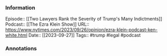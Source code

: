### Information

Episode:: [[Two Lawyers Rank the Severity of Trump's Many Indictments]]
Podcast:: [[The Ezra Klein Show]]
URL:: https://www.nytimes.com/2023/09/26/opinion/ezra-klein-podcast-ken-white.html
Date:: [[2023-09-27]]
Tags:: #trump #legal 
#podcast


### Annotations


